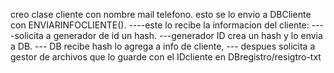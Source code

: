 creo clase cliente con nombre mail telefono. 
esto se lo envio a DBCliente con ENVIARINFOCLIENTE().
----este lo recibe la informacion del cliente:
----solicita a generador de id un hash.
---generador ID crea un hash y lo envia a DB.
--- DB recibe hash lo agrega a info de cliente,
--- despues solicita a gestor de archivos que lo guarde con el IDcliente en DBregistro/resigtro-txt




